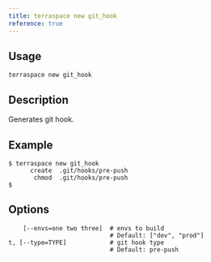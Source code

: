 ```yaml
---
title: terraspace new git_hook
reference: true
---
```


## Usage

    terraspace new git_hook

## Description

Generates git hook.

## Example

    $ terraspace new git_hook
          create  .git/hooks/pre-push
           chmod  .git/hooks/pre-push
    $


## Options

```
    [--envs=one two three]  # envs to build
                            # Default: ["dev", "prod"]
t, [--type=TYPE]            # git hook type
                            # Default: pre-push
```

